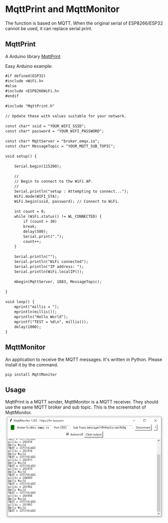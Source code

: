 MqttPrint and MqttMonitor
=========================
The function is based on MQTT. When the original serial of ESP8266/ESP32 cannot be used, it can replace serial print.


MqttPrint
---------
A Arduino library
[MqttPrint](https://github.com/fw-box/MqttPrint)

Easy Arduino example:

    #if defined(ESP32)
    #include <WiFi.h>
    #else
    #include <ESP8266WiFi.h>
    #endif

    #include "MqttPrint.h"

    // Update these with values suitable for your network.

    const char* ssid = "YOUR_WIFI_SSID";
    const char* password = "YOUR_WIFI_PASSWORD";

    const char* MqttServer = "broker.emqx.io";
    const char* MessageTopic = "YOUR_MQTT_SUB_TOPIC";

    void setup() {

        Serial.begin(115200);
        
        //
        // Begin to connect to thw WiFi AP.
        //
        Serial.println("setup : Attempting to connect...");
        WiFi.mode(WIFI_STA);
        WiFi.begin(ssid, password); // Connect to WiFi.

        int count = 0;
        while (WiFi.status() != WL_CONNECTED) {
            if (count > 30)
            break;
            delay(500);
            Serial.print(".");
            count++;
        }

        Serial.println("");
        Serial.println("WiFi connected");
        Serial.println("IP address: ");
        Serial.println(WiFi.localIP());
        
        mbegin(MqttServer, 1883, MessageTopic);

    }

    void loop() {
        mprint("millis = ");
        mprintln(millis());
        mprintln("Hello World");
        mprintf("TEST = %d\n", millis());
        delay(1000);
    }


MqttMonitor
-----------
An application to receive the MQTT messages. It's written in Python. Please install it by the command.

    pip install MqttMonitor


Usage
-----
MqttPrint is a MQTT sender, MqttMonitor is a MQTT receiver. They should use the same MQTT broker and sub topic.
This is the screentshot of MqttMonitor.
![alt screenshot](https://github.com/fw-box/MqttPrint/blob/main/screenshot.png?raw=true)
